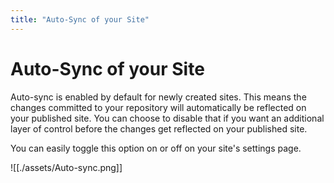 ```yaml
---
title: "Auto-Sync of your Site"
---
```


# Auto-Sync of your Site

Auto-sync is enabled by default for newly created sites. This means the changes committed to your repository will automatically be reflected on your published site. You can choose to disable that if you want an additional layer of control before the changes get reflected on your published site. 

You can easily toggle this option on or off on your site's settings page.

![[./assets/Auto-sync.png]]
